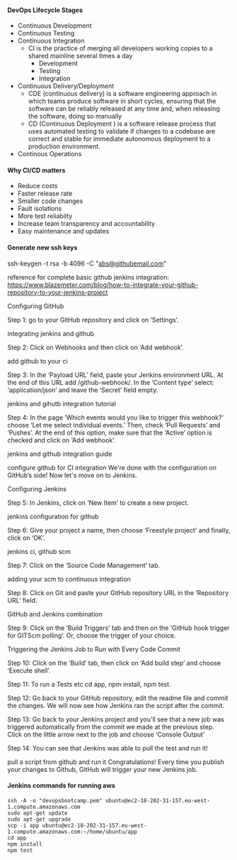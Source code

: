 #### DevOps Lifecycle Stages
- Continuous Development
- Continuous Testing
- Continuous Integration
  - CI is the practice of merging all developers working copies to a shared mainline several times a day
    - Development
    - Testing
    - Integration
- Continuous Delivery/Deployment
  - CDE (continuous delivery) is a software engineering approach in which teams produce software in short cycles, ensuring that the software can be reliably released at any time and, when releasing the software, doing so manually
  - CD (Continuous Deployment ) is a software release process that uses automated testing to validate if changes to a codebase are correct and stable for immediate autonomous deployment to a production environment.
- Continous Operations

#### Why CI/CD matters
- Reduce costs
- Faster release rate
- Smaller code changes
- Fault isolations
- More test reliabilty
- Increase team transparency and accountability
- Easy maintenance and updates

#### Generate new ssh keys
ssh-keygen -t rsa -b 4096 -C "abs@githubemail.com"

reference for complete basic github jenkins integration: https://www.blazemeter.com/blog/how-to-integrate-your-github-repository-to-your-jenkins-project

Configuring GitHub
 

Step 1: go to your GitHub repository and click on ‘Settings’.

integrating jenkins and github

Step 2: Click on Webhooks and then click on ‘Add webhook’.

add github to your ci

Step 3: In the ‘Payload URL’ field, paste your Jenkins environment URL. At the end of this URL add /github-webhook/. In the ‘Content type’ select: ‘application/json’ and leave the ‘Secret’ field empty.

jenkins and gihutb integration tutorial

Step 4: In the page ‘Which events would you like to trigger this webhook?’ choose ‘Let me select individual events.’ Then, check ‘Pull Requests’ and ‘Pushes’. At the end of this option, make sure that the ‘Active’ option is checked and click on ‘Add webhook’.

jenkins and github integration guide

configure github for CI integration
We're done with the configuration on GitHub’s side! Now let's move on to Jenkins.

Configuring Jenkins

Step 5: In Jenkins, click on ‘New Item’ to create a new project.

jenkins configuration for github

Step 6: Give your project a name, then choose ‘Freestyle project’ and finally, click on ‘OK’.

jenkins ci, github scm

Step 7: Click on the ‘Source Code Management’ tab.

adding your scm to continuous integration

Step 8: Click on Git and paste your GitHub repository URL in the ‘Repository URL’ field.

GitHub and Jenkins combination

Step 9: Click on the ‘Build Triggers’ tab and then on the ‘GitHub hook trigger for GITScm polling’. Or, choose the trigger of your choice.

Triggering the Jenkins Job to Run with Every Code Commit

Step 10: Click on the ‘Build’ tab, then click on ‘Add build step’ and choose ‘Execute shell’.

Step 11: To run a Tests etc cd app, npm install, npm test.

Step 12: Go back to your GitHub repository, edit the readme file and commit the changes. We will now see how Jenkins ran the script after the commit.

Step 13: Go back to your Jenkins project and you'll see that a new job was triggered automatically from the commit we made at the previous step. Click on the little arrow next to the job and choose ‘Console Output’

Step 14: You can see that Jenkins was able to pull the test and run it!

pull a script from github and run it
Congratulations! Every time you publish your changes to Github, GitHub will trigger your new Jenkins job.

#### Jenkins commands for running aws
```
ssh -A -o "devopsbootcamp.pem" ubuntu@ec2-18-202-31-157.eu-west-1.compute.amazonaws.com
sudo apt-get update
sudo apt-get upgrade
scp -i app ubuntu@ec2-18-202-31-157.eu-west-1.compute.amazonaws.com:~/home/ubuntu/app
cd app
npm install
npm test
```